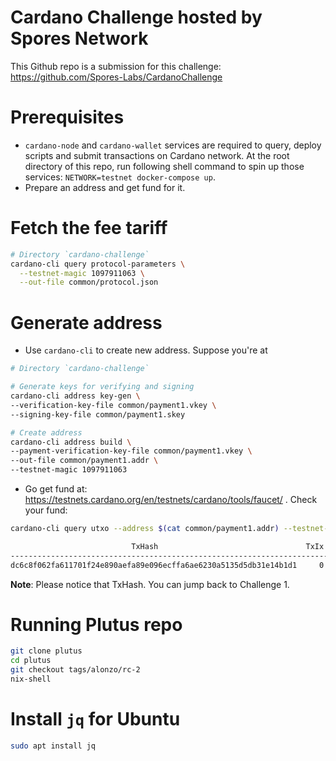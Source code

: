 # Cardano Challenge hosted by Spores Network
This Github repo is a submission for this challenge: https://github.com/Spores-Labs/CardanoChallenge

# Prerequisites
- `cardano-node` and `cardano-wallet` services are required to query, deploy scripts and submit transactions on Cardano network. At the root directory of this repo, run following shell command to spin up those services: `NETWORK=testnet docker-compose up`.
- Prepare an address and get fund for it.

# Fetch the fee tariff
```bash
# Directory `cardano-challenge`
cardano-cli query protocol-parameters \
  --testnet-magic 1097911063 \
  --out-file common/protocol.json
```

# Generate address
- Use `cardano-cli` to create new address. Suppose you're at
```bash
# Directory `cardano-challenge`

# Generate keys for verifying and signing
cardano-cli address key-gen \
--verification-key-file common/payment1.vkey \
--signing-key-file common/payment1.skey

# Create address
cardano-cli address build \
--payment-verification-key-file common/payment1.vkey \
--out-file common/payment1.addr \
--testnet-magic 1097911063
```
- Go get fund at: https://testnets.cardano.org/en/testnets/cardano/tools/faucet/ . Check your fund:
```bash
cardano-cli query utxo --address $(cat common/payment1.addr) --testnet-magic 1097911063

                           TxHash                                 TxIx        Amount
--------------------------------------------------------------------------------------
dc6c8f062fa611701f24e890aefa89e096ecffa6ae6230a5135d5db31e14b1d1     0        100000000 lovelace + TxOutDatumHashNone
```
**Note**: Please notice that TxHash. You can jump back to Challenge 1.

# Running Plutus repo
```bash
git clone plutus
cd plutus
git checkout tags/alonzo/rc-2
nix-shell
```

# Install `jq` for Ubuntu
```bash
sudo apt install jq
```
